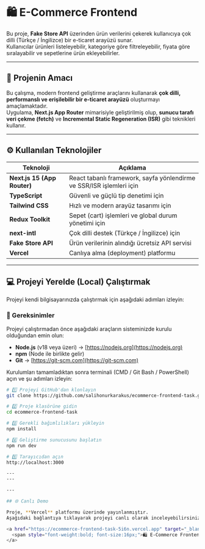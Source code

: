 # 🛍️ E-Commerce Frontend

Bu proje, **Fake Store API** üzerinden ürün verilerini çekerek kullanıcıya çok dilli (Türkçe / İngilizce) bir e-ticaret arayüzü sunar.  
Kullanıcılar ürünleri listeleyebilir, kategoriye göre filtreleyebilir, fiyata göre sıralayabilir ve sepetlerine ürün ekleyebilirler.

---

## 🚀 Projenin Amacı

Bu çalışma, modern frontend geliştirme araçlarını kullanarak **çok dilli, performanslı ve erişilebilir bir e-ticaret arayüzü** oluşturmayı amaçlamaktadır.  
Uygulama, **Next.js App Router** mimarisiyle geliştirilmiş olup, **sunucu tarafı veri çekme (fetch)** ve **Incremental Static Regeneration (ISR)** gibi teknikleri kullanır.

---

## ⚙️ Kullanılan Teknolojiler

| Teknoloji | Açıklama |
|------------|-----------|
| **Next.js 15 (App Router)** | React tabanlı framework, sayfa yönlendirme ve SSR/ISR işlemleri için |
| **TypeScript** | Güvenli ve güçlü tip denetimi için |
| **Tailwind CSS** | Hızlı ve modern arayüz tasarımı için |
| **Redux Toolkit** | Sepet (cart) işlemleri ve global durum yönetimi için |
| **next-intl** | Çok dilli destek (Türkçe / İngilizce) için |
| **Fake Store API** | Ürün verilerinin alındığı ücretsiz API servisi |
| **Vercel** | Canlıya alma (deployment) platformu |

---

## 💻 Projeyi Yerelde (Local) Çalıştırmak

Projeyi kendi bilgisayarınızda çalıştırmak için aşağıdaki adımları izleyin:

### 🔧 Gereksinimler

Projeyi çalıştırmadan önce aşağıdaki araçların sisteminizde kurulu olduğundan emin olun:

- **Node.js** (v18 veya üzeri) → [https://nodejs.org](https://nodejs.org)
- **npm** (Node ile birlikte gelir)
- **Git** → [https://git-scm.com](https://git-scm.com)

Kurulumları tamamladıktan sonra terminali (CMD / Git Bash / PowerShell) açın ve şu adımları izleyin:

```bash
# 1️⃣ Projeyi GitHub'dan klonlayın
git clone https://github.com/salihonurkarakus/ecommerce-frontend-task.git

# 2️⃣ Proje klasörüne gidin
cd ecommerce-frontend-task

# 3️⃣ Gerekli bağımlılıkları yükleyin
npm install

# 4️⃣ Geliştirme sunucusunu başlatın
npm run dev

# 5️⃣ Tarayıcıdan açın
http://localhost:3000

---
---

---

## 🌐 Canlı Demo

Proje, **Vercel** platformu üzerinde yayınlanmıştır.  
Aşağıdaki bağlantıya tıklayarak projeyi canlı olarak inceleyebilirsiniz 👇  

<a href="https://ecommerce-frontend-task-5i6n.vercel.app" target="_blank" style="text-decoration:none;">
  <span style="font-weight:bold; font-size:16px;">🛍️ E-Commerce Frontend Canlı Görüntüle</span>
</a>

